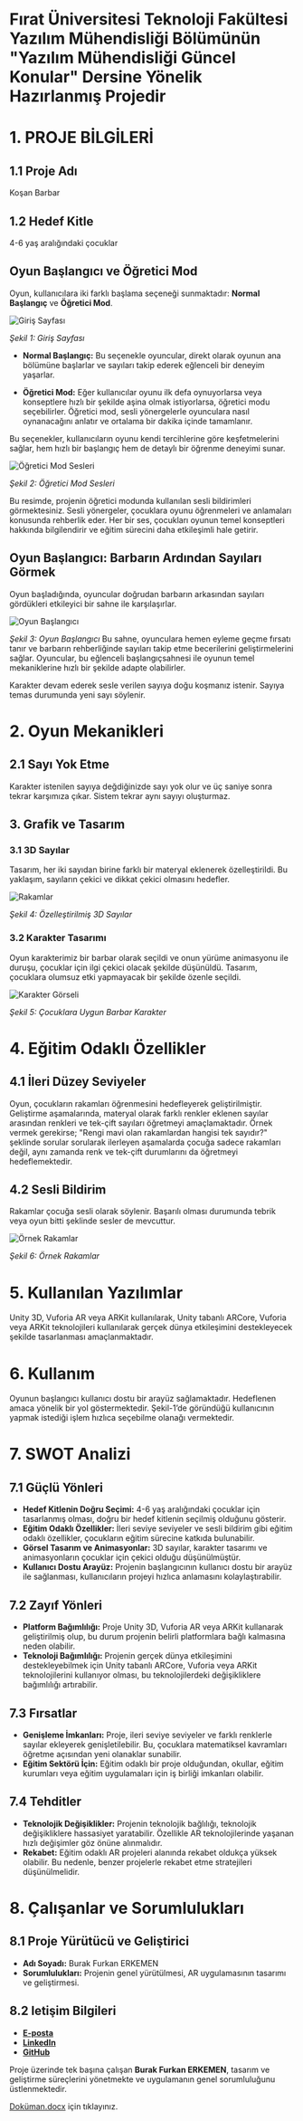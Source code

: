 # Fırat Üniversitesi Teknoloji Fakültesi Yazılım Mühendisliği Bölümünün "Yazılım Mühendisliği Güncel Konular" Dersine Yönelik Hazırlanmış Projedir 


# 1.	PROJE BİLGİLERİ

## 1.1	Proje Adı

Koşan Barbar

## 1.2	Hedef Kitle

4-6 yaş aralığındaki çocuklar

## Oyun Başlangıcı ve Öğretici Mod

Oyun, kullanıcılara iki farklı başlama seçeneği sunmaktadır: **Normal Başlangıç** ve **Öğretici Mod**.

![Giriş Sayfası](https://github.com/BurakErkemen/AR_Project/assets/84676805/59092db1-ff4e-4650-8885-c9ae9f53d8e0)

*Şekil 1: Giriş Sayfası*
- **Normal Başlangıç:** Bu seçenekle oyuncular, direkt olarak oyunun ana bölümüne başlarlar ve sayıları takip ederek eğlenceli bir deneyim yaşarlar.
  
- **Öğretici Mod:** Eğer kullanıcılar oyunu ilk defa oynuyorlarsa veya konseptlere hızlı bir şekilde aşina olmak istiyorlarsa, öğretici modu seçebilirler. Öğretici mod, sesli yönergelerle oyunculara nasıl oynanacağını anlatır ve ortalama bir dakika içinde tamamlanır.

Bu seçenekler, kullanıcıların oyunu kendi tercihlerine göre keşfetmelerini sağlar, hem hızlı bir başlangıç hem de detaylı bir öğrenme deneyimi sunar.

![Öğretici Mod Sesleri](https://github.com/BurakErkemen/AR_Project/assets/84676805/20f9e67e-ae3c-4e13-89db-9468f3bcae85)

*Şekil 2: Öğretici Mod Sesleri*

Bu resimde, projenin öğretici modunda kullanılan sesli bildirimleri görmektesiniz. Sesli yönergeler, çocuklara oyunu öğrenmeleri ve anlamaları konusunda rehberlik eder. Her bir ses, çocukları oyunun temel konseptleri hakkında bilgilendirir ve eğitim sürecini daha etkileşimli hale getirir.



## Oyun Başlangıcı: Barbarın Ardından Sayıları Görmek

Oyun başladığında, oyuncular doğrudan barbarın arkasından sayıları gördükleri etkileyici bir sahne ile karşılaşırlar.

![Oyun Başlangıcı](https://github.com/BurakErkemen/AR_Project/assets/84676805/cf91d396-fa8f-4ee0-942f-52f8ea2b8a04)

*Şekil 3: Oyun Başlangıcı*
Bu sahne, oyunculara hemen eyleme geçme fırsatı tanır ve barbarın rehberliğinde sayıları takip etme becerilerini geliştirmelerini sağlar. Oyuncular, bu eğlenceli başlangıç ​​sahnesi ile oyunun temel mekaniklerine hızlı bir şekilde adapte olabilirler.

Karakter devam ederek sesle verilen sayıya doğu koşmanız istenir. Sayıya temas durumunda yeni sayı söylenir.

# 2.	Oyun Mekanikleri

## 2.1	Sayı Yok Etme

Karakter istenilen sayıya değdiğinizde sayı yok olur ve üç saniye sonra tekrar karşımıza çıkar. Sistem tekrar aynı sayıyı oluşturmaz. 

## 3. Grafik ve Tasarım

### 3.1 3D Sayılar
Tasarım, her iki sayıdan birine farklı bir materyal eklenerek özelleştirildi. Bu yaklaşım, sayıların çekici ve dikkat çekici olmasını hedefler.

![Rakamlar](https://github.com/BurakErkemen/AR_Project/assets/84676805/ea356129-0452-497a-b51a-4cd6d1ccfeaa)  

*Şekil 4: Özelleştirilmiş 3D Sayılar*

### 3.2 Karakter Tasarımı
Oyun karakterimiz bir barbar olarak seçildi ve onun yürüme animasyonu ile duruşu, çocuklar için ilgi çekici olacak şekilde düşünüldü. Tasarım, çocuklara olumsuz etki yapmayacak bir şekilde özenle seçildi.

![Karakter Görseli](https://github.com/BurakErkemen/AR_Project/assets/84676805/108dcec7-ce85-4cef-9863-8d7c01c8f839)  

*Şekil 5: Çocuklara Uygun Barbar Karakter*

# 4. Eğitim Odaklı Özellikler

## 4.1 İleri Düzey Seviyeler
Oyun, çocukların rakamları öğrenmesini hedefleyerek geliştirilmiştir. Geliştirme aşamalarında, materyal olarak farklı renkler eklenen sayılar arasından renkleri ve tek-çift sayıları öğretmeyi amaçlamaktadır. Örnek vermek gerekirse;
"Rengi mavi olan rakamlardan hangisi tek sayıdır?" şeklinde sorular sorularak ilerleyen aşamalarda çocuğa sadece rakamları değil, aynı zamanda renk ve tek-çift durumlarını da öğretmeyi hedeflemektedir.

## 4.2 Sesli Bildirim
Rakamlar çocuğa sesli olarak söylenir. Başarılı olması durumunda tebrik veya oyun bitti şeklinde sesler de mevcuttur.

![Örnek Rakamlar](https://github.com/BurakErkemen/AR_Project/assets/84676805/0d426a39-495b-4acd-b518-424601c26839)  

*Şekil 6: Örnek Rakamlar*


# 5.	Kullanılan Yazılımlar
  Unity 3D, Vuforia AR veya ARKit kullanılarak, Unity tabanlı ARCore, Vuforia veya ARKit teknolojileri kullanılarak gerçek dünya etkileşimini destekleyecek şekilde tasarlanması amaçlanmaktadır.

# 6.  Kullanım
  Oyunun başlangıcı kullanıcı dostu bir arayüz sağlamaktadır. Hedeflenen amaca yönelik bir yol göstermektedir. Şekil-1’de göründüğü kullanıcının yapmak istediği işlem hızlıca seçebilme olanağı vermektedir.

# 7. SWOT Analizi

## 7.1 Güçlü Yönleri
- **Hedef Kitlenin Doğru Seçimi:** 4-6 yaş aralığındaki çocuklar için tasarlanmış olması, doğru bir hedef kitlenin seçilmiş olduğunu gösterir.
- **Eğitim Odaklı Özellikler:** İleri seviye seviyeler ve sesli bildirim gibi eğitim odaklı özellikler, çocukların eğitim sürecine katkıda bulunabilir.
- **Görsel Tasarım ve Animasyonlar:** 3D sayılar, karakter tasarımı ve animasyonların çocuklar için çekici olduğu düşünülmüştür.
- **Kullanıcı Dostu Arayüz:** Projenin başlangıcının kullanıcı dostu bir arayüz ile sağlanması, kullanıcıların projeyi hızlıca anlamasını kolaylaştırabilir.

## 7.2 Zayıf Yönleri
- **Platform Bağımlılığı:** Proje Unity 3D, Vuforia AR veya ARKit kullanarak geliştirilmiş olup, bu durum projenin belirli platformlara bağlı kalmasına neden olabilir.
- **Teknoloji Bağımlılığı:** Projenin gerçek dünya etkileşimini destekleyebilmek için Unity tabanlı ARCore, Vuforia veya ARKit teknolojilerini kullanıyor olması, bu teknolojilerdeki değişikliklere bağımlılığı artırabilir.

## 7.3 Fırsatlar
- **Genişleme İmkanları:** Proje, ileri seviye seviyeler ve farklı renklerle sayılar ekleyerek genişletilebilir. Bu, çocuklara matematiksel kavramları öğretme açısından yeni olanaklar sunabilir.
- **Eğitim Sektörü İçin:** Eğitim odaklı bir proje olduğundan, okullar, eğitim kurumları veya eğitim uygulamaları için iş birliği imkanları olabilir.

## 7.4 Tehditler 
- **Teknolojik Değişiklikler:** Projenin teknolojik bağlılığı, teknolojik değişikliklere hassasiyet yaratabilir. Özellikle AR teknolojilerinde yaşanan hızlı değişimler göz önüne alınmalıdır.
- **Rekabet:** Eğitim odaklı AR projeleri alanında rekabet oldukça yüksek olabilir. Bu nedenle, benzer projelerle rekabet etme stratejileri düşünülmelidir.

# 8. Çalışanlar ve Sorumlulukları

## 8.1 Proje Yürütücü ve Geliştirici
- **Adı Soyadı:** Burak Furkan ERKEMEN
- **Sorumlulukları:** Projenin genel yürütülmesi, AR uygulamasının tasarımı ve geliştirmesi.

## 8.2 letişim Bilgileri
- **[E-posta](burakfurkanerkemen@gmail.com)** 
- **[LinkedIn](https://www.linkedin.com/in/burak-furkan-erkemen-706b3522b/)**
- **[GitHub](https://github.com/BurakErkemen)**

Proje üzerinde tek başına çalışan **Burak Furkan ERKEMEN**, tasarım ve geliştirme süreçlerini yönetmekte ve uygulamanın genel sorumluluğunu üstlenmektedir.

[Doküman.docx](https://github.com/BurakErkemen/AR_Project/files/14073228/Dokuman.docx) için tıklayınız.
